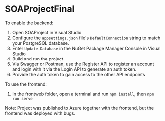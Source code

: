 # SOAProjectFinal

To enable the backend:

1. Open SOAProject in Visual Studio
1. Configure the `appsettings.json` file's `DefaultConnection` string to match your PostgreSQL database.
2. Enter `Update-Database` in the NuGet Package Manager Console in Visual Studio
3. Build and run the project
4. Via Swagger or Postman, use the Register API to register an account and login with it via the Login API to generate an auth token.
5. Provide the auth token to gain access to the other API endpoints

To use the frontend:

1. In the frontweb folder, open a terminal and run `npm install`, then `npm run serve`


Note: Project was published to Azure together with the frontend, but the frontend was deployed with bugs.
